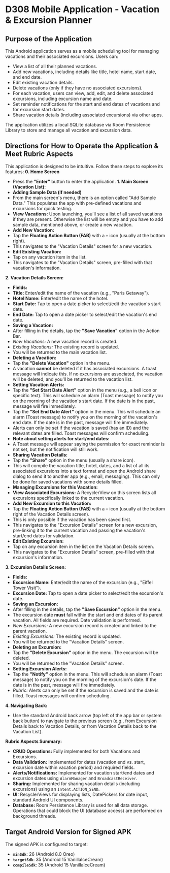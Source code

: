 # D308 Mobile Application - Vacation & Excursion Planner

## Purpose of the Application

This Android application serves as a mobile scheduling tool for managing vacations and their associated excursions. Users can:
*   View a list of all their planned vacations.
*   Add new vacations, including details like title, hotel name, start date, and end date.
*   Edit existing vacation details.
*   Delete vacations (only if they have no associated excursions).
*   For each vacation, users can view, add, edit, and delete associated excursions, including excursion name and date.
*   Set reminder notifications for the start and end dates of vacations and for excursion start dates.
*   Share vacation details (including associated excursions) via other apps.

The application utilizes a local SQLite database via Room Persistence Library to store and manage all vacation and excursion data.

## Directions for How to Operate the Application & Meet Rubric Aspects

This application is designed to be intuitive. Follow these steps to explore its features:
**0. Home Screen** 
*   Press the **"Enter"** button to enter the application.
**1. Main Screen (Vacation List):**
* **Adding Sample Data (if needed)**
*   From the main screen's menu, there is an option called "Add Sample Data." This populates the app with pre-defined vacations and excursions for quick testing.
*   **View Vacations:** Upon launching, you'll see a list of all saved vacations if they are present. Otherwise the list will be empty and you have to add sample data, mentioned above, or create a new vacation.
*   **Add New Vacation:**
*   Tap the **Floating Action Button (FAB)** with a `+` icon (usually at the bottom right).
*   This navigates to the "Vacation Details" screen for a new vacation.
*   **Edit Existing Vacation:**
*   Tap on any vacation item in the list.
*   This navigates to the "Vacation Details" screen, pre-filled with that vacation's information.

**2. Vacation Details Screen:**
*   **Fields:**
*   **Title:** Enter/edit the name of the vacation (e.g., "Paris Getaway").
*   **Hotel Name:** Enter/edit the name of the hotel.
*   **Start Date:** Tap to open a date picker to select/edit the vacation's start date.
*   **End Date:** Tap to open a date picker to select/edit the vacation's end date.
*   **Saving a Vacation:**
*   After filling in the details, tap the **"Save Vacation"** option in the Action Bar.
*   *New Vacations:* A new vacation record is created.
*   *Existing Vacations:* The existing record is updated.
*   You will be returned to the main vacation list.
*   **Deleting a Vacation:**
*   Tap the **"Delete Vacation"** option in the menu.
*   A vacation **cannot** be deleted if it has associated excursions. A toast message will indicate this. If no excursions are associated, the vacation will be deleted, and you'll be returned to the vacation list.
*   **Setting Vacation Alerts:**
*   Tap the **"Set Start Date Alert"** option in the menu (e.g., a bell icon or specific text). This will schedule an alarm (Toast message) to notify you on the morning of the vacation's start date.  If the date is in the past, message will fire immediately.
*   Tap the **"Set End Date Alert"** option in the menu. This will schedule an alarm (Toast message) to notify you on the morning of the vacation's end date.  If the date is in the past, message will fire immediately.
*   Alerts can only be set if the vacation is saved (has an ID) and the relevant dates are filled. Toast messages will confirm scheduling.
*   **Note about setting alerts for start/end dates:**
*   A Toast message will appear saying the permission for exact reminder is not set, but the notification will still work.
*   **Sharing Vacation Details:**
*   Tap the **"Share"** option in the menu (usually a share icon).
*   This will compile the vacation title, hotel, dates, and a list of all its associated excursions into a text format and open the Android share dialog to send it to another app (e.g., email, messaging). This can only be done for saved vacations with some details filled.
*   **Managing Excursions for this Vacation:**
*   **View Associated Excursions:** A RecyclerView on this screen lists all excursions specifically linked to the current vacation.
*   **Add New Excursion to this Vacation:**
*   Tap the **Floating Action Button (FAB)** with a `+` icon (usually at the bottom right of the Vacation Details screen).
*   This is only possible if the vacation has been saved first.
*   This navigates to the "Excursion Details" screen for a new excursion, pre-linking it to the current vacation and passing the vacation's start/end dates for validation.
*   **Edit Existing Excursion:**
*   Tap on any excursion item in the list on the Vacation Details screen.
*   This navigates to the "Excursion Details" screen, pre-filled with that excursion's information.

**3. Excursion Details Screen:**
*   **Fields:**
*   **Excursion Name:** Enter/edit the name of the excursion (e.g., "Eiffel Tower Visit").
*   **Excursion Date:** Tap to open a date picker to select/edit the excursion's date.
*   **Saving an Excursion:**
*   After filling in the details, tap the **"Save Excursion"** option in the menu.
*   The excursion date **must** fall within the start and end dates of its parent vacation. All fields are required. Date validation is performed.
*   *New Excursions:* A new excursion record is created and linked to the parent vacation.
*   *Existing Excursions:* The existing record is updated.
*   You will be returned to the "Vacation Details" screen.
*   **Deleting an Excursion:**
*   Tap the **"Delete Excursion"** option in the menu. The excursion will be deleted.
*   You will be returned to the "Vacation Details" screen.
*   **Setting Excursion Alerts:**
*   Tap the **"Notify"** option in the menu. This will schedule an alarm (Toast message) to notify you on the morning of the excursion's date. If the date is in the past, message will fire immediately.
*   *Rubric:* Alerts can only be set if the excursion is saved and the date is filled. Toast messages will confirm scheduling.

**4. Navigating Back:**
*   Use the standard Android back arrow (top left of the app bar or system back button) to navigate to the previous screen (e.g., from Excursion Details back to Vacation Details, or from Vacation Details back to the Vacation List).

**Rubric Aspects Summary:**
*   **CRUD Operations:** Fully implemented for both Vacations and Excursions.
*   **Data Validation:** Implemented for dates (vacation end vs. start, excursion date within vacation period) and required fields.
*   **Alerts/Notifications:** Implemented for vacation start/end dates and excursion dates using `AlarmManager` and `BroadcastReceiver`.
*   **Sharing:** Implemented for sharing vacation details (including excursions) using an `Intent.ACTION_SEND`.
*   **UI:** RecyclerViews for displaying lists, DatePickers for date input, standard Android UI components.
*   **Database:** Room Persistence Library is used for all data storage. Operations that could block the UI (database access) are performed on background threads.

## Target Android Version for Signed APK

The signed APK is configured to target:
*   **`minSdk`**: 26 (Android 8.0 Oreo)
*   **`targetSdk`**: 35 (Android 15 VanillaIceCream)
*   **`compileSdk`**: 35 (Android 15 VanillaIceCream)
